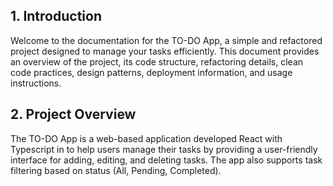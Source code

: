 ## 1. Introduction

Welcome to the documentation for the TO-DO App, a simple and refactored project designed to manage your tasks efficiently. This document provides an overview of the project, its code structure, refactoring details, clean code practices, design patterns, deployment information, and usage instructions.

## 2. Project Overview

The TO-DO App is a web-based application developed React with Typescript in  to help users manage their tasks by providing a user-friendly interface for adding, editing, and deleting tasks. The app also supports task filtering based on status (All, Pending, Completed).
